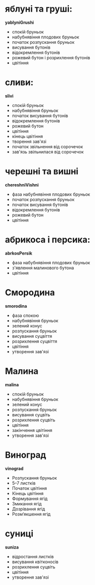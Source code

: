 # яблуні та груші:

**yablyniGrushi**

- спокій бруньок
- набубнявіння плодових бруньок
- початок розпускання бруньок
- висування бутонів
- відокремлення бутонів
- рожевий бутон і розрихлення бутонів
- цвітіння

# сливи:

**slivi**

- спокій бруньок
- набубнявіння бруньок
- початок висування бутонів
- відокремлення бутонів
- рожевий бутон
- цвітіння
- кінець цвітіння
- творення зав'язі
- початок звільнення від сорочечок
- зав'язь звільнилася від сорочечок

# черешні та вишні

**chereshniVishni**

- фаза набубнявіння плодових бруньок
- початок розпускання бруньок
- початок висування бутонів
- відокремлення бутонів
- рожевий бутон
- цвітіння

# абрикоса і персика:

**abrkosPersik**

- фаза набубнявіння плодових бруньок
- з'явлення малинового бутона
- цвітіння

# Смородина

**smorodina**

- фаза спокою
- набубнявіння бруньок
- зелений конус
- розпускання бруньок
- висування суцвіття
- розрихлення суцвіття
- цвітіння
- утворення зав'язі

# Малина

**malina**

- спокій бруньок
- набубнявіння бруньок
- зелений конус
- розпускання бруньок
- висування суцвіть
- розрихлення суцвіть
- цвітіння
- закінчення цвітіння
- утворення зав'язі

# Виноград

**vinograd**

- Розпускання бруньок
- 5–7 листкiв
- Початок цвiтiння
- Кінець цвітіння
- Формування ягiд
- Змикання ягiд
- Дозрiвання ягiд
- Розм’якшення ягiд

# суниці

**suniza**

- відростання листків
- висування квітконосів
- розрихлення суцвіть
- цвітіння
- утворення зав'язі
